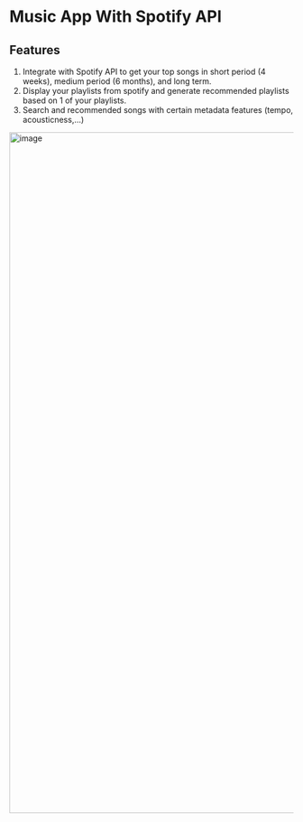 # Music App With Spotify API

## Features
1. Integrate with Spotify API to get your top songs in short period (4 weeks), medium period (6 months), and long term.
2. Display your playlists from spotify and generate recommended playlists based on 1 of your playlists.
3. Search and recommended songs with certain metadata features (tempo, acousticness,...)


<img width="1206" alt="image" src="https://github.com/user-attachments/assets/d7d7c52d-ad1d-451a-a037-af394f9f3ea0">
